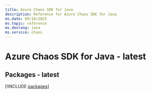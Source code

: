 ```yaml
---
title: Azure Chaos SDK for Java
description: Reference for Azure Chaos SDK for Java
ms.date: 09/18/2025
ms.topic: reference
ms.devlang: java
ms.service: chaos
---
```

# Azure Chaos SDK for Java - latest
## Packages - latest
[!INCLUDE [packages](chaos-index.md)]
